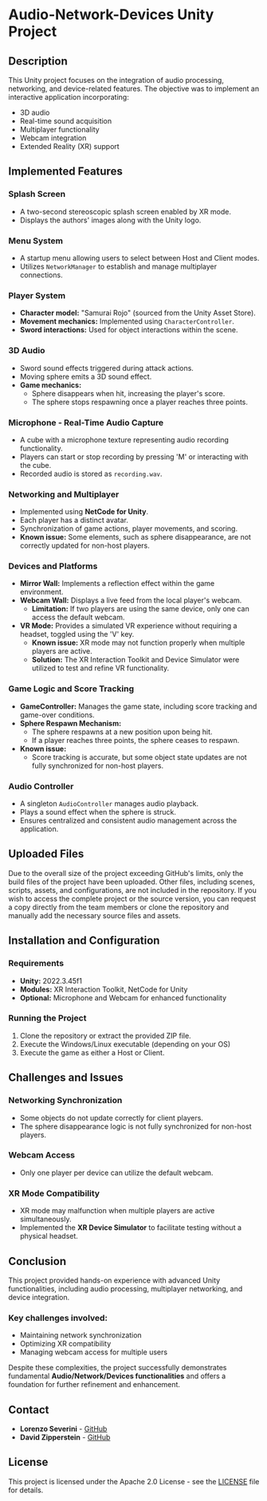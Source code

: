 # Audio-Network-Devices Unity Project

## Description
This Unity project focuses on the integration of audio processing, networking, and device-related features. The objective was to implement an interactive application incorporating:

- 3D audio
- Real-time sound acquisition
- Multiplayer functionality
- Webcam integration
- Extended Reality (XR) support

## Implemented Features

### Splash Screen
- A two-second stereoscopic splash screen enabled by XR mode.
- Displays the authors' images along with the Unity logo.

### Menu System
- A startup menu allowing users to select between Host and Client modes.
- Utilizes `NetworkManager` to establish and manage multiplayer connections.

### Player System
- **Character model:** \"Samurai Rojo\" (sourced from the Unity Asset Store).
- **Movement mechanics:** Implemented using `CharacterController`.
- **Sword interactions:** Used for object interactions within the scene.

### 3D Audio
- Sword sound effects triggered during attack actions.
- Moving sphere emits a 3D sound effect.
- **Game mechanics:**
  - Sphere disappears when hit, increasing the player's score.
  - The sphere stops respawning once a player reaches three points.

### Microphone - Real-Time Audio Capture
- A cube with a microphone texture representing audio recording functionality.
- Players can start or stop recording by pressing 'M' or interacting with the cube.
- Recorded audio is stored as `recording.wav`.

### Networking and Multiplayer
- Implemented using **NetCode for Unity**.
- Each player has a distinct avatar.
- Synchronization of game actions, player movements, and scoring.
- **Known issue:** Some elements, such as sphere disappearance, are not correctly updated for non-host players.

### Devices and Platforms
- **Mirror Wall:** Implements a reflection effect within the game environment.
- **Webcam Wall:** Displays a live feed from the local player's webcam.
  - **Limitation:** If two players are using the same device, only one can access the default webcam.
- **VR Mode:** Provides a simulated VR experience without requiring a headset, toggled using the 'V' key.
  - **Known issue:** XR mode may not function properly when multiple players are active.
  - **Solution:** The XR Interaction Toolkit and Device Simulator were utilized to test and refine VR functionality.

### Game Logic and Score Tracking
- **GameController:** Manages the game state, including score tracking and game-over conditions.
- **Sphere Respawn Mechanism:**
  - The sphere respawns at a new position upon being hit.
  - If a player reaches three points, the sphere ceases to respawn.
- **Known issue:**
  - Score tracking is accurate, but some object state updates are not fully synchronized for non-host players.

### Audio Controller
- A singleton `AudioController` manages audio playback.
- Plays a sound effect when the sphere is struck.
- Ensures centralized and consistent audio management across the application.

## Uploaded Files

Due to the overall size of the project exceeding GitHub's limits, only the build files of the project have been uploaded. Other files, including scenes, scripts, assets, and configurations, are not included in the repository.
If you wish to access the complete project or the source version, you can request a copy directly from the team members or clone the repository and manually add the necessary source files and assets.

## Installation and Configuration

### Requirements
- **Unity:** 2022.3.45f1
- **Modules:** XR Interaction Toolkit, NetCode for Unity
- **Optional:** Microphone and Webcam for enhanced functionality

### Running the Project
1. Clone the repository or extract the provided ZIP file.
2. Execute the Windows/Linux executable (depending on your OS)
3. Execute the game as either a Host or Client.

## Challenges and Issues

### Networking Synchronization
- Some objects do not update correctly for client players.
- The sphere disappearance logic is not fully synchronized for non-host players.

### Webcam Access
- Only one player per device can utilize the default webcam.

### XR Mode Compatibility
- XR mode may malfunction when multiple players are active simultaneously.
- Implemented the **XR Device Simulator** to facilitate testing without a physical headset.

## Conclusion
This project provided hands-on experience with advanced Unity functionalities, including audio processing, multiplayer networking, and device integration.

### Key challenges involved:
- Maintaining network synchronization
- Optimizing XR compatibility
- Managing webcam access for multiple users

Despite these complexities, the project successfully demonstrates fundamental **Audio/Network/Devices functionalities** and offers a foundation for further refinement and enhancement.

## Contact
- **Lorenzo Severini** - [GitHub](https://github.com/lorenzo-severini)
- **David Zipperstein** - [GitHub](https://github.com/david-z2812)

## License
This project is licensed under the Apache 2.0 License - see the [LICENSE](LICENSE) file for details.
